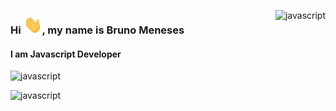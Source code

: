 <p align="left">
<p align="right">
  <img align="right" src="https://i.ibb.co/yF74YJM/Grupo-14.png" alt="javascript" height="380"/>
</p>
<h3 align="left">Hi <img src="https://raw.githubusercontent.com/KevinPatel04/KevinPatel04/master/Hi.gif" width="30px">, my name is Bruno Meneses </h3>
<h4 align="left">I am Javascript Developer</h4>
</p>
<p align="left">
<img src="https://i.ibb.co/vsXpZbM/Grupo-15.png" alt="javascript"/>
</p>
<p align="left">
<img src="https://i.ibb.co/RS6phpM/Grupo-19.png" alt="javascript"/>
</p>

